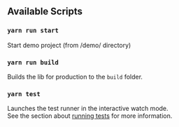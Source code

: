 ## Available Scripts

### `yarn run start`
Start demo project (from /demo/ directory)

### `yarn run build`

Builds the lib for production to the `build` folder.<br />

### `yarn test`

Launches the test runner in the interactive watch mode.<br />
See the section about [running tests](https://facebook.github.io/create-react-app/docs/running-tests) for more information.
